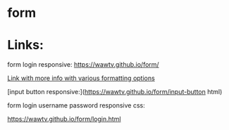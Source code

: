 # form
# Links:

form login responsive:
https://wawtv.github.io/form/

[Link with more info with various formatting options](https://docs.github.com/en/github/writing-on-github "more info")

 [input button responsive:](https://wawtv.github.io/form/input-button html)

form login username password responsive css:

https://wawtv.github.io/form/login.html





